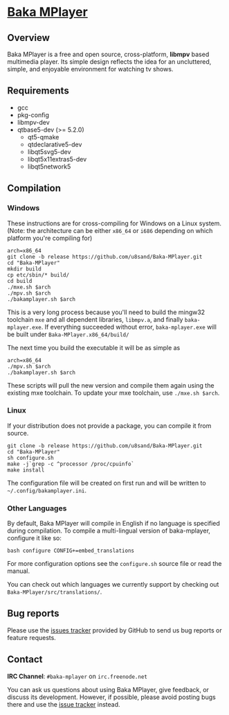 ﻿# [Baka MPlayer](http://bakamplayer.u8sand.net)

## Overview

Baka MPlayer is a free and open source, cross-platform, **libmpv** based multimedia player.
Its simple design reflects the idea for an uncluttered, simple, and enjoyable environment for watching tv shows.

## Requirements

* gcc
* pkg-config
* libmpv-dev
* qtbase5-dev (>= 5.2.0)
  * qt5-qmake
  * qtdeclarative5-dev
  * libqt5svg5-dev
  * libqt5x11extras5-dev
  * libqt5network5

## Compilation

### Windows

These instructions are for cross-compiling for Windows on a Linux system. (Note: the architecture can be either `x86_64` or `i686` depending on which platform you're compiling for)

	arch=x86_64
	git clone -b release https://github.com/u8sand/Baka-MPlayer.git
	cd "Baka-MPlayer"
	mkdir build
	cp etc/sbin/* build/
	cd build
	./mxe.sh $arch
	./mpv.sh $arch
	./bakamplayer.sh $arch

This is a very long process because you'll need to build the mingw32 toolchain `mxe` and all dependent libraries, `libmpv.a`, and finally `baka-mplayer.exe`. If everything succeeded without error, `baka-mplayer.exe` will be built under `Baka-MPlayer.x86_64/build/`

The next time you build the executable it will be as simple as

	arch=x86_64
	./mpv.sh $arch
	./bakamplayer.sh $arch

These scripts will pull the new version and compile them again using the existing mxe toolchain. To update your mxe toolchain, use `./mxe.sh $arch`.

### Linux

If your distribution does not provide a package, you can compile it from source.

	git clone -b release https://github.com/u8sand/Baka-MPlayer.git
	cd "Baka-MPlayer"
	sh configure.sh
	make -j`grep -c ^processor /proc/cpuinfo`
	make install

The configuration file will be created on first run and will be written to `~/.config/bakamplayer.ini`.

### Other Languages

By default, Baka MPlayer will compile in English if no language is specified during compilation. To compile a multi-lingual version of baka-mplayer, configure it like so:

	bash configure CONFIG+=embed_translations

For more configuration options see the `configure.sh` source file or read the manual.

You can check out which languages we currently support by checking out `Baka-MPlayer/src/translations/`.

## Bug reports

Please use the [issues tracker](https://github.com/u8sand/Baka-MPlayer/issues) provided by GitHub to send us bug reports or feature requests.

## Contact

**IRC Channel**: `#baka-mplayer` on `irc.freenode.net`

You can ask us questions about using Baka MPlayer, give feedback, or discuss its development.
However, if possible, please avoid posting bugs there and use the [issue tracker](https://github.com/u8sand/Baka-MPlayer/issues) instead.
